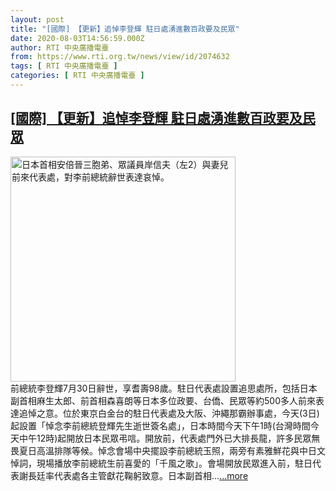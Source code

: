 ```yaml
---
layout: post
title: "[國際] 【更新】追悼李登輝 駐日處湧進數百政要及民眾"
date: 2020-08-03T14:56:59.000Z
author: RTI 中央廣播電臺
from: https://www.rti.org.tw/news/view/id/2074632
tags: [ RTI 中央廣播電臺 ]
categories: [ RTI 中央廣播電臺 ]
---
```

<!--1596466619000-->
[[國際] 【更新】追悼李登輝 駐日處湧進數百政要及民眾](https://www.rti.org.tw/news/view/id/2074632)
------

<div>
<img src="https://static.rti.org.tw/assets/thumbnails/2020/08/03/20200803000240M.jpg" width="360" alt="日本首相安倍晉三胞弟、眾議員岸信夫（左2）與妻兒前來代表處，對李前總統辭世表達哀悼。" title="日本首相安倍晉三胞弟、眾議員岸信夫（左2）與妻兒前來代表處，對李前總統辭世表達哀悼。"><br>前總統李登輝7月30日辭世，享耆壽98歲。駐日代表處設置追思處所，包括日本副首相麻生太郎、前首相森喜朗等日本多位政要、台僑、民眾等約500多人前來表達追悼之意。位於東京白金台的駐日代表處及大阪、沖繩那霸辦事處，今天(3日)起設置「悼念李前總統登輝先生逝世簽名處」，日本時間今天下午1時(台灣時間今天中午12時)起開放日本民眾弔唁。開放前，代表處門外已大排長龍，許多民眾無畏夏日高溫排隊等候。悼念會場中央擺設李前總統玉照，兩旁有素雅鮮花與中日文悼詞，現場播放李前總統生前喜愛的「千風之歌」。會場開放民眾進入前，駐日代表謝長廷率代表處各主管獻花鞠躬致意。日本副首相...<a target="_blank" href="https://www.rti.org.tw/news/view/id/2074632">...more</a>
</div>
